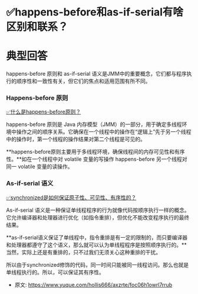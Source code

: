 # ✅happens-before和as-if-serial有啥区别和联系？
<!--page header-->

<a name="OSPuT"></a>
# 典型回答

happens-before 原则和 as-if-serial 语义是JMM中的重要概念，它们都与程序执行的顺序性和一致性有关，但它们的焦点和适用范围有所不同。
<a name="A3zmV"></a>
### Happens-before 原则

[✅什么是happens-before原则？](https://www.yuque.com/hollis666/axzrte/uctffq5e5bnaie18?view=doc_embed)

happens-before 原则是 Java 内存模型（JMM）的一部分，用于确定多线程环境中操作之间的顺序关系。它确保在一个线程中的操作在“逻辑上”先于另一个线程中的操作时，第一个线程的操作结果对第二个线程是可见的。

**happens-before原则主要用于多线程环境，确保线程间的内存可见性和有序性。**如在一个线程中对 volatile 变量的写操作 happens-before 另一个线程对同一 volatile 变量的读操作。

<a name="emG2W"></a>
### As-if-serial 语义

[✅synchronized是如何保证原子性、可见性、有序性的？](https://www.yuque.com/hollis666/axzrte/qw9x0lgisg4q18t6?view=doc_embed)

As-if-serial 语义是一种保证单线程程序的行为就像代码按顺序执行一样的概念。它允许编译器和处理器进行优化（如指令重排），但优化不能改变程序执行的最终结果。

**as-if-serial语义保证了单线程中，指令重排是有一定的限制的，而只要编译器和处理器都遵守了这个语义，那么就可以认为单线程程序是按照顺序执行的。**当然，实际上还是有重排的，只不过我们无须关心这种重排的干扰。

所以由于synchronized修饰的代码，同一时间只能被同一线程访问。那么也就是单线程执行的。所以，可以保证其有序性。


<!--page footer-->
- 原文: <https://www.yuque.com/hollis666/axzrte/foc06h1owrl7rrub>